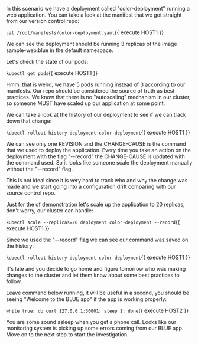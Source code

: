 In this scenario we have a deployment called "color-deployment" running a web application. You can take a look at the manifest that we got straight from our version control repo:

`cat /root/manifests/color-deployment.yaml`{{ execute HOST1 }}

We can see the deployment should be running 3 replicas of the image sample-web:blue in the default namespace.

Let's check the state of our pods:

`kubectl get pods`{{ execute HOST1 }}

Hmm, that is weird, we have 5 pods running instead of 3 according to our manifests. Our repo should be considered the source of truth as best practices. We know that there is no "autoscaling" mechanism in our cluster, so someone MUST have scaled up our application at some point.

We can take a look at the history of our deployment to see if we can track down that change:

`kubectl rollout history deployment color-deployment`{{ execute HOST1 }}

We can see only one REVISION and the CHANGE-CAUSE is the command that we used to deploy the application. Every time you take an action on the deployment with the flag "--record"  the CHANGE-CAUSE is updated with the command used. So it looks like someone scale the deployment manually without the "--record" flag.

This is not ideal since it is very hard to track who and why the change was made and we start going into a configuration drift comparing with our source control repo.

Just for the of demonstration let's scale up the application to 20 replicas, don't worry, our cluster can handle:

`kubectl scale --replicas=20 deployment color-deployment --record`{{ execute HOST1 }}

Since we used the "--record" flag we can see our command was saved on the history:

`kubectl rollout history deployment color-deployment`{{ execute HOST1 }}

It's late and you decide to go home and figure tomorrow who was making changes to the cluster and let them know about some best practices to follow.

Leave command below running, it will be useful in a second, you should be seeing "Welcome to the BLUE app" if the app is working properly:

`while true; do curl 127.0.0.1:30001; sleep 1; done`{{ execute HOST2 }}

You are some sound asleep when you get a phone call. Looks like our monitoring system is picking up some errors coming from our BLUE app. Move on to the next step to start the investigation.
